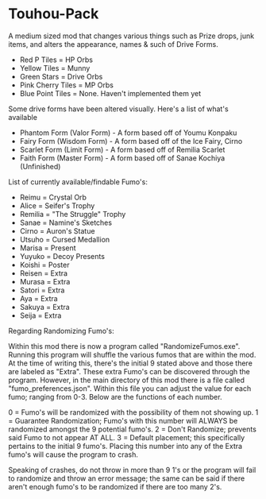 # Touhou-Pack
A medium sized mod that changes various things such as Prize drops, junk items, and alters the appearance, names & such of Drive Forms.

- Red P Tiles = HP Orbs
- Yellow Tiles = Munny
- Green Stars = Drive Orbs
- Pink Cherry Tiles = MP Orbs
- Blue Point Tiles = None. Haven't implemented them yet

Some drive forms have been altered visually. Here's a list of what's available

- Phantom Form (Valor Form) - A form based off of Youmu Konpaku
- Fairy Form (Wisdom Form) - A form based off of the Ice Fairy, Cirno
- Scarlet Form (Limit Form) - A form based off of Remilia Scarlet
- Faith Form (Master Form) - A form based off of Sanae Kochiya (Unfinished)

List of currently available/findable Fumo's:
- Reimu = Crystal Orb
- Alice = Seifer's Trophy
- Remilia = "The Struggle" Trophy
- Sanae = Namine's Sketches
- Cirno = Auron's Statue
- Utsuho = Cursed Medallion
- Marisa = Present
- Yuyuko = Decoy Presents
- Koishi = Poster
- Reisen = Extra
- Murasa = Extra
- Satori = Extra
- Aya = Extra
- Sakuya = Extra
- Seija = Extra


Regarding Randomizing Fumo's:

Within this mod there is now a program called "RandomizeFumos.exe". Running this program will shuffle the various fumos
that are within the mod. At the time of writing this, there's the initial 9 stated above and those there are labeled as "Extra".
These extra Fumo's can be discovered through the program. However, in the main directory of this mod there is a file called
"fumo_preferences.json". Within this file you can adjust the value for each fumo; ranging from 0-3. Below are the functions of
each number.

0 = Fumo's will be randomized with the possibility of them not showing up.
1 = Guarantee Randomization; Fumo's with this number will ALWAYS be randomized amongst the 9 potential fumo's.
2 = Don't Randomize; prevents said Fumo to not appear AT ALL.
3 = Default placement; this specifically pertains to the initial 9 fumo's. Placing this number into any of the Extra fumo's will
cause the program to crash.

Speaking of crashes, do not throw in more than 9 1's or the program will fail to randomize and throw an error message; the same can
be said if there aren't enough fumo's to be randomized if there are too many 2's.
